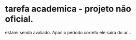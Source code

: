# tarefa academica - projeto não oficial.
estarei sendo avaliado.
Após o período correto ele saira do ar...
